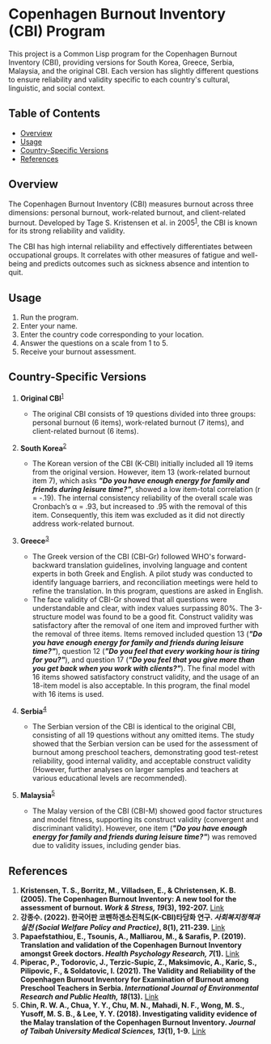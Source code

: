 # Copenhagen Burnout Inventory (CBI) Program

This project is a Common Lisp program for the Copenhagen Burnout Inventory (CBI), providing versions for South Korea, Greece, Serbia, Malaysia, and the original CBI. Each version has slightly different questions to ensure reliability and validity specific to each country's cultural, linguistic, and social context.

## Table of Contents

- [Overview](#overview)
- [Usage](#usage)
- [Country-Specific Versions](#country-specific-versions)
- [References](#references)

## Overview
The Copenhagen Burnout Inventory (CBI) measures burnout across three dimensions: personal burnout, work-related burnout, and client-related burnout. Developed by Tage S. Kristensen et al. in 2005<sup>[1](#ref1)</sup>, the CBI is known for its strong reliability and validity.

The CBI has high internal reliability and effectively differentiates between occupational groups. It correlates with other measures of fatigue and well-being and predicts outcomes such as sickness absence and intention to quit. 

## Usage

1. Run the program.
2. Enter your name.
3. Enter the country code corresponding to your location.
4. Answer the questions on a scale from 1 to 5.
5. Receive your burnout assessment.

## Country-Specific Versions

1. **Original CBI**<sup>[1](#ref1)</sup>
   - The original CBI consists of 19 questions divided into three groups: personal burnout (6 items), work-related burnout (7 items), and client-related burnout (6 items).

2. **South Korea**<sup>[2](#ref2)</sup>
   - The Korean version of the CBI (K-CBI) initially included all 19 items from the original version. However, item 13 (work-related burnout item 7), which asks ***"Do you have enough energy for family and friends during leisure time?"***, showed a low item-total correlation (r = -.19). The internal consistency reliability of the overall scale was Cronbach’s α = .93, but increased to .95 with the removal of this item. Consequently, this item was excluded as it did not directly address work-related burnout.

3. **Greece**<sup>[3](#ref3)</sup>
   - The Greek version of the CBI (CBI-Gr) followed WHO's forward-backward translation guidelines, involving language and content experts in both Greek and English. A pilot study was conducted to identify language barriers, and reconciliation meetings were held to refine the translation. In this program, questions are asked in English.
   - The face validity of CBI-Gr showed that all questions were understandable and clear, with index values surpassing 80%. The 3-structure model was found to be a good fit. Construct validity was satisfactory after the removal of one item and improved further with the removal of three items. Items removed included question 13 (***"Do you have enough energy for family and friends during leisure time?"***), question 12 (***"Do you feel that every working hour is tiring for you?"***), and question 17 (***"Do you feel that you give more than you get back when you work with clients?"***). The final model with 16 items showed satisfactory construct validity, and the usage of an 18-item model is also acceptable. In this program, the final model with 16 items is used.

4. **Serbia**<sup>[4](#ref4)</sup>
   - The Serbian version of the CBI is identical to the original CBI, consisting of all 19 questions without any omitted items. The study showed that the Serbian version can be used for the assessment of burnout among preschool teachers, demonstrating good test-retest reliability, good internal validity, and acceptable construct validity (However, further analyses on larger samples and teachers at various educational levels are recommended). 

5. **Malaysia**<sup>[5](#ref5)</sup>
   - The Malay version of the CBI (CBI-M) showed good factor structures and model fitness, supporting its construct validity (convergent and discriminant validity). However, one item (***"Do you have enough energy for family and friends during leisure time?"***) was removed due to validity issues, including gender bias.


## References

1. <a id="ref1"></a>**Kristensen, T. S., Borritz, M., Villadsen, E., & Christensen, K. B. (2005). The Copenhagen Burnout Inventory: A new tool for the assessment of burnout. *Work & Stress, 19*(3), 192-207.** [Link](https://doi.org/10.1080/02678370500297720)
2. <a id="ref2"></a>**강종수. (2022). 한국어판 코펜하겐소진척도(K-CBI)타당화 연구. *사회복지정책과 실천 (Social Welfare Policy and Practice)*, 8(1), 211-239.** [Link](https://doi.org/10.37342/swpp.2022.8.1.211)
3. <a id="ref3"></a>**Papaefstathiou, E., Tsounis, A., Malliarou, M., & Sarafis, P. (2019). Translation and validation of the Copenhagen Burnout Inventory amongst Greek doctors. *Health Psychology Research, 7*(1).** [Link](https://www.ncbi.nlm.nih.gov/pmc/articles/PMC6763708/)
4. <a id="ref4"></a>**Piperac, P., Todorovic, J., Terzic-Supic, Z., Maksimovic, A., Karic, S., Pilipovic, F., & Soldatovic, I. (2021). The Validity and Reliability of the Copenhagen Burnout Inventory for Examination of Burnout among Preschool Teachers in Serbia. *International Journal of Environmental Research and Public Health, 18*(13).** [Link](https://doi.org/10.3390/ijerph18136805)
5. <a id="ref5"></a>**Chin, R. W. A., Chua, Y. Y., Chu, M. N., Mahadi, N. F., Wong, M. S., Yusoff, M. S. B., & Lee, Y. Y. (2018). Investigating validity evidence of the Malay translation of the Copenhagen Burnout Inventory. *Journal of Taibah University Medical Sciences, 13*(1), 1-9.** [Link](http://dx.doi.org/10.1016/j.jtumed.2017.06.003)


